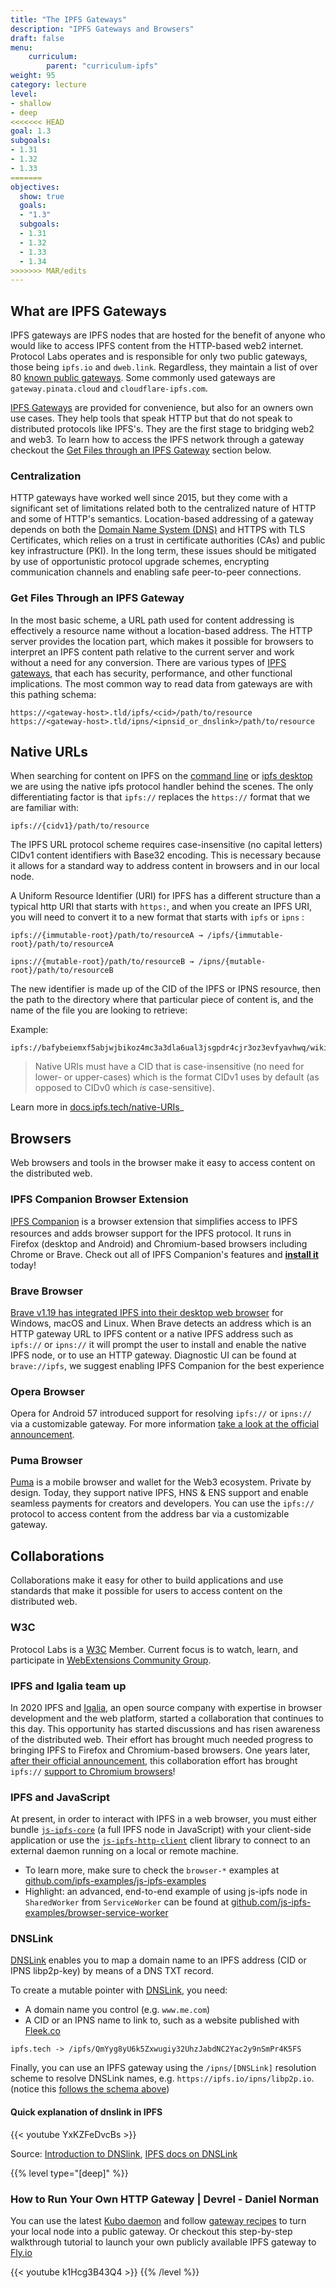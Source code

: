 ```yaml
---
title: "The IPFS Gateways"
description: "IPFS Gateways and Browsers"
draft: false
menu:
    curriculum:
        parent: "curriculum-ipfs"
weight: 95
category: lecture
level:
- shallow
- deep
<<<<<<< HEAD
goal: 1.3
subgoals:
- 1.31
- 1.32
- 1.33
=======
objectives:
  show: true
  goals:
  - "1.3"
  subgoals:
  - 1.31
  - 1.32
  - 1.33
  - 1.34
>>>>>>> MAR/edits
---
```

## What are IPFS Gateways
IPFS gateways are IPFS nodes that are hosted for the benefit of anyone who would like to access IPFS content from the HTTP-based web2 internet. Protocol Labs operates and is responsible for only two public gateways, those being `ipfs.io` and `dweb.link`. Regardless, they maintain a list of over 80 [known public gateways](https://ipfs.github.io/public-gateway-checker/). Some commonly used gateways are `gateway.pinata.cloud` and `cloudflare-ipfs.com`.

[IPFS Gateways](https://docs.ipfs.io/how-to/address-ipfs-on-web/#http-gateways) are provided for convenience, but also for an owners own use cases. They help tools that speak HTTP but that do not speak to distributed protocols like IPFS's. They are the first stage to bridging web2 and web3. To learn how to access the IPFS network through a gateway checkout the [Get Files through an IPFS Gateway](#get-files-through-an-ipfs-gateway) section below.

### Centralization
HTTP gateways have worked well since 2015, but they come with a significant set of limitations related both to the centralized nature of HTTP and some of HTTP's semantics. Location-based addressing of a gateway depends on both the [Domain Name System (DNS)](https://www.cloudflare.com/learning/dns/what-is-dns/) and HTTPS with TLS Certificates, which relies on a trust in certificate authorities (CAs) and public key infrastructure (PKI). In the long term, these issues should be mitigated by use of opportunistic protocol upgrade schemes, encrypting communication channels and enabling safe peer-to-peer connections.

### Get Files Through an IPFS Gateway
In the most basic scheme, a URL path used for content addressing is effectively a resource name without a location-based address. The HTTP server provides the location part, which makes it possible for browsers to interpret an IPFS content path relative to the current server and work without a need for any conversion. There are various types of [IPFS gateways](https://docs.ipfs.tech/concepts/ipfs-gateway/#gateway-types), that each has security, performance, and other functional implications. The most common way to read data from gateways are with this pathing schema:

```
https://<gateway-host>.tld/ipfs/<cid>/path/to/resource
https://<gateway-host>.tld/ipns/<ipnsid_or_dnslink>/path/to/resource
```

## Native URLs

When searching for content on IPFS on the [command line](/curriculum/ipfs/basics) or [ipfs desktop](/curriculum/ipfs/desktop-tutorial) we are using the native ipfs protocol handler behind the scenes. The only differentiating factor is that `ipfs://` replaces the `https://` format that we are familiar with:

```
ipfs://{cidv1}/path/to/resource
```
The IPFS URL protocol scheme requires case-insensitive (no capital letters) CIDv1 content identifiers with Base32 encoding. This is necessary because it allows for a standard way to address content in browsers and in our local node.

A Uniform Resource Identifier (URI) for IPFS has a different structure than a typical http URI that starts with `https:`, and when you create an IPFS URI, you will need to convert it to a new format that starts with `ipfs` or `ipns` :

```
ipfs://{immutable-root}/path/to/resourceA → /ipfs/{immutable-root}/path/to/resourceA

ipns://{mutable-root}/path/to/resourceB → /ipns/{mutable-root}/path/to/resourceB
```

The new identifier is made up of the CID of the IPFS or IPNS resource, then the path to the directory where that particular piece of content is, and the name of the file you are looking to retrieve:

Example:

```
ipfs://bafybeiemxf5abjwjbikoz4mc3a3dla6ual3jsgpdr4cjr3oz3evfyavhwq/wiki/Vincent_van_Gogh.html
```

> Native URIs must have a CID that is case-insensitive (no need for lower- or upper-cases) which is the format CIDv1 uses by default (as opposed to CIDv0 which _is_ case-sensitive).

Learn more in [docs.ipfs.tech/native-URIs](https://docs.ipfs.tech/how-to/address-ipfs-on-web/#native-urls)_

## Browsers
Web browsers and tools in the browser make it easy to access content on the distributed web.

### IPFS Companion Browser Extension

[IPFS Companion](https://github.com/ipfs-shipyard/ipfs-companion#ipfs-companion) is a browser extension that simplifies access to IPFS resources and adds browser support for the IPFS protocol. It runs in <img src="https://unpkg.com/@browser-logos/firefox@2.0.0/firefox_16x16.png" width="16" height="16">Firefox (desktop and Android) and Chromium-based browsers including Chrome or Brave. Check out all of IPFS Companion's features and [**install it**](https://github.com/ipfs/ipfs-companion#install-ipfs-companion) today!


### Brave Browser
[Brave v1.19 has integrated IPFS into their desktop web browser](https://brave.com/brave-integrates-ipfs/) for Windows, macOS and Linux. When Brave detects an address which is an HTTP gateway URL to IPFS content or a native IPFS address such as `ipfs://` or `ipns://` it will prompt the user to install and enable the native IPFS node, or to use an HTTP gateway.
Diagnostic UI can be found at `brave://ipfs`, we suggest enabling IPFS Companion for the best experience

### Opera Browser
Opera for Android 57 introduced support for resolving `ipfs://` or `ipns://` via a customizable gateway.
For more information [take a look at the official announcement](https://blog.ipfs.io/2020-03-30-ipfs-in-opera-for-android/).

### Puma Browser
[Puma](http://pumabrowser.com/) is a mobile browser and wallet for the Web3 ecosystem. Private by design. Today, they support native IPFS, HNS & ENS support and enable seamless payments for creators and developers. You can use the `ipfs://` protocol to access content from the address bar via a customizable gateway.

## Collaborations
Collaborations make it easy for other to build applications and use standards that make it possible for users to access content on the distributed web.

### W3C

Protocol Labs is a [W3C](https://www.w3.org/Consortium/) Member. Current focus is to watch, learn, and participate in [WebExtensions Community Group](https://www.w3.org/community/webextensions/).

### IPFS and Igalia team up

In 2020 IPFS and [Igalia](https://www.igalia.com/), an open source company with expertise in browser development and the web platform, started a collaboration that continues to this day. This opportunity has started discussions and has risen awareness of the distributed web. Their effort has brought much needed progress to bringing IPFS to Firefox and Chromium-based browsers. One years later, [after their official announcement](https://blog.ipfs.io/2021-01-15-ipfs-and-igalia-collaborate-on-dweb-in-browsers/), this collaboration effort has brought `ipfs://` [support to Chromium browsers](https://blog.ipfs.tech/14-11-2022-igalia-chromium/)!

### IPFS and JavaScript

At present, in order to interact with IPFS in a web browser, you must either bundle [`js-ipfs-core`](https://www.npmjs.com/package/ipfs-core) (a full IPFS node in JavaScript) with your client-side application or use the [`js-ipfs-http-client`](https://www.npmjs.com/package/ipfs-http-client) client library to connect to an external daemon running on a local or remote machine.

- To learn more, make sure to check the `browser-*` examples at [github.com/ipfs-examples/js-ipfs-examples](https://github.com/ipfs-examples/js-ipfs-examples/tree/master/examples)
- Highlight: an advanced, end-to-end example of using js-ipfs node in `SharedWorker` from `ServiceWorker` can be found at [github.com/js-ipfs-examples/browser-service-worker](https://github.com/ipfs-examples/js-ipfs-examples/tree/master/examples/browser-service-worker)


### DNSLink

[DNSLink](https://dnslink.dev) enables you to map a domain name to an IPFS address (CID or IPNS libp2p-key) by means of a DNS TXT record.

To create a mutable pointer with [DNSLink](https://docs.ipfs.io/concepts/dnslink/), you need:
- A domain name you control (e.g. `www.me.com`)
- A CID or an IPNS name to link to, such as a website published with [Fleek.co](https://fleek.co/)

```
ipfs.tech -> /ipfs/QmYyg8yU6k5Zxwugiy32UhzJabdNC2Yac2y9nSmPr4K5FS
```

Finally, you can use an IPFS gateway using the `/ipns/[DNSLink]` resolution scheme to resolve DNSLink names, e.g. `https://ipfs.io/ipns/libp2p.io`. (notice this [follows the schema above](#get-files-through-an-ipfs-gateway))

#### Quick explanation of dnslink in IPFS

{{< youtube YxKZFeDvcBs >}}

Source: [Introduction to DNSlink](https://dnslink.dev/#introduction), [IPFS docs on DNSLink](https://docs.ipfs.tech/concepts/dnslink/)

{{% level type="[deep]" %}}
### How to Run Your Own HTTP Gateway | Devrel - Daniel Norman

You can use the latest [Kubo daemon](https://github.com/ipfs/go-ipfs) and follow [gateway recipes](https://github.com/ipfs/go-ipfs/blob/master/docs/config.md#gateway-recipes) to turn your local node into a public gateway. Or checkout this step-by-step walkthrough tutorial to launch your own publicly available IPFS gateway to [Fly.io](https://fly.io/)

{{< youtube k1Hcg3B43Q4 >}}
{{% /level %}}
